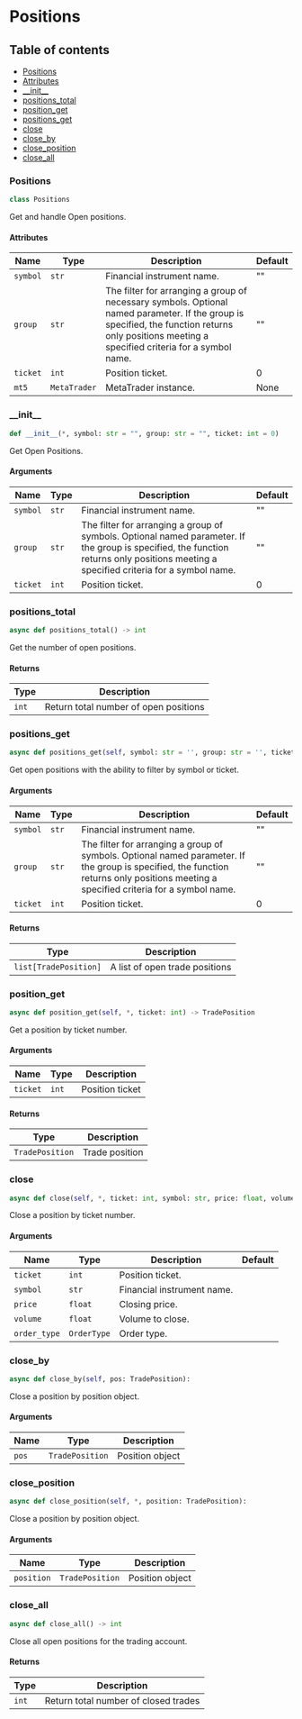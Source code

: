 # Positions

## Table of contents
- [Positions](#positions)
- [Attributes](#attributes)
- [\_\_init\_\_](#__init__)
- [positions_total](#positions_total)
- [position_get](#position_get)
- [positions_get](#positions_get)
- [close](#close)
- [close_by](#close_by)
- [close_position](#close_position)
- [close_all](#close_all)

<a id="positions"></a>
### Positions
```python
class Positions
```
Get and handle Open positions.

#### Attributes
| Name     | Type         | Description                                                                                                                                                                                     | Default |
|----------|--------------|-------------------------------------------------------------------------------------------------------------------------------------------------------------------------------------------------|---------|
| `symbol` | `str`        | Financial instrument name.                                                                                                                                                                      | ""      |
| `group`  | `str`        | The filter for arranging a group of necessary symbols. Optional named parameter. If the group is specified, the function returns only positions meeting a specified criteria for a symbol name. | ""      |
| `ticket` | `int`        | Position ticket.                                                                                                                                                                                | 0       |
| `mt5`    | `MetaTrader` | MetaTrader instance.                                                                                                                                                                            | None    |

<a id="__init__"></a>
### \_\_init\_\_
```python
def __init__(*, symbol: str = "", group: str = "", ticket: int = 0)
```
Get Open Positions.
#### Arguments
| Name     | Type  | Description                                                                                                                                                                           | Default |
|----------|-------|---------------------------------------------------------------------------------------------------------------------------------------------------------------------------------------|---------|
| `symbol` | `str` | Financial instrument name.                                                                                                                                                            | ""      |
| `group`  | `str` | The filter for arranging a group of symbols. Optional named parameter. If the group is specified, the function returns only positions meeting a specified criteria for a symbol name. | ""      |
| `ticket` | `int` | Position ticket.                                                                                                                                                                      | 0       |

<a id="positions_total"></a>
### positions_total
```python
async def positions_total() -> int
```
Get the number of open positions.
#### Returns
| Type  | Description                           |
|-------|---------------------------------------|
| `int` | Return total number of open positions |

<a id="positions_get"></a> 
### positions_get
```python
async def positions_get(self, symbol: str = '', group: str = '', ticket: int = 0, retries=3) -> list[TradePosition]:
```
Get open positions with the ability to filter by symbol or ticket.
#### Arguments
| Name     | Type   | Description                                                                                                                                                                           | Default |
|----------|--------|---------------------------------------------------------------------------------------------------------------------------------------------------------------------------------------|---------|
| `symbol` | `str`  | Financial instrument name.                                                                                                                                                            | ""      |
| `group`  | `str`  | The filter for arranging a group of symbols. Optional named parameter. If the group is specified, the function returns only positions meeting a specified criteria for a symbol name. | ""      |
| `ticket` | `int`  | Position ticket.                                                                                                                                                                      | 0       |

#### Returns
| Type                  | Description                    |
|-----------------------|--------------------------------|
| `list[TradePosition]` | A list of open trade positions |

<a id="position_get"></a>
### position_get
```python
async def position_get(self, *, ticket: int) -> TradePosition
```
Get a position by ticket number.
#### Arguments
| Name     | Type  | Description     |
|----------|-------|-----------------|
| `ticket` | `int` | Position ticket |

#### Returns
| Type            | Description    |
|-----------------|----------------|
| `TradePosition` | Trade position |

<a id="close"></a>
### close
```python
async def close(self, *, ticket: int, symbol: str, price: float, volume: float, order_type: OrderType):
```
Close a position by ticket number.
#### Arguments
| Name         | Type        | Description                | Default |
|--------------|-------------|----------------------------|---------|
| `ticket`     | `int`       | Position ticket.           |         |
| `symbol`     | `str`       | Financial instrument name. |         |
| `price`      | `float`     | Closing price.             |         |
| `volume`     | `float`     | Volume to close.           |         |
| `order_type` | `OrderType` | Order type.                |         |

<a id="close_by"></a>
### close_by
```python
async def close_by(self, pos: TradePosition):
```

Close a position by position object.
#### Arguments
| Name  | Type            | Description     |
|-------|-----------------|-----------------|
| `pos` | `TradePosition` | Position object |

<a id='close_position'></a>
### close_position
```python
async def close_position(self, *, position: TradePosition):
```
Close a position by position object.
#### Arguments
| Name       | Type            | Description     |
|------------|-----------------|-----------------|
| `position` | `TradePosition` | Position object |

<a id="close_all"></a>
### close_all
```python
async def close_all() -> int
```
Close all open positions for the trading account.
#### Returns
| Type  | Description                          |
|-------|--------------------------------------|
| `int` | Return total number of closed trades |
